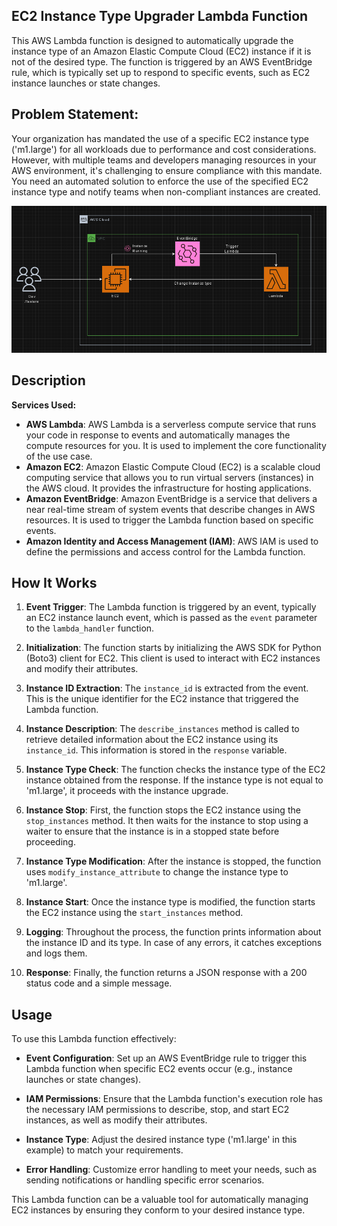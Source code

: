 ## EC2 Instance Type Upgrader Lambda Function

This AWS Lambda function is designed to automatically upgrade the instance type of an Amazon Elastic Compute Cloud (EC2) instance if it is not of the desired type. The function is triggered by an AWS EventBridge rule, which is typically set up to respond to specific events, such as EC2 instance launches or state changes.

## Problem Statement:

Your organization has mandated the use of a specific EC2 instance type ('m1.large') for all workloads due to performance and cost considerations. However, with multiple teams and developers managing resources in your AWS environment, it's challenging to ensure compliance with this mandate. You need an automated solution to enforce the use of the specified EC2 instance type and notify teams when non-compliant instances are created.

![Screenshot](arch.png)

## Description

**Services Used:**

- **AWS Lambda**: AWS Lambda is a serverless compute service that runs your code in response to events and automatically manages the compute resources for you. It is used to implement the core functionality of the use case.
- **Amazon EC2**: Amazon Elastic Compute Cloud (EC2) is a scalable cloud computing service that allows you to run virtual servers (instances) in the AWS cloud. It provides the infrastructure for hosting applications.
- **Amazon EventBridge**: Amazon EventBridge is a service that delivers a near real-time stream of system events that describe changes in AWS resources. It is used to trigger the Lambda function based on specific events.
- **Amazon Identity and Access Management (IAM)**: AWS IAM is used to define the permissions and access control for the Lambda function.

## How It Works

1. **Event Trigger**: The Lambda function is triggered by an event, typically an EC2 instance launch event, which is passed as the `event` parameter to the `lambda_handler` function.

2. **Initialization**: The function starts by initializing the AWS SDK for Python (Boto3) client for EC2. This client is used to interact with EC2 instances and modify their attributes.

3. **Instance ID Extraction**: The `instance_id` is extracted from the event. This is the unique identifier for the EC2 instance that triggered the Lambda function.

4. **Instance Description**: The `describe_instances` method is called to retrieve detailed information about the EC2 instance using its `instance_id`. This information is stored in the `response` variable.

5. **Instance Type Check**: The function checks the instance type of the EC2 instance obtained from the response. If the instance type is not equal to 'm1.large', it proceeds with the instance upgrade.

6. **Instance Stop**: First, the function stops the EC2 instance using the `stop_instances` method. It then waits for the instance to stop using a waiter to ensure that the instance is in a stopped state before proceeding.

7. **Instance Type Modification**: After the instance is stopped, the function uses `modify_instance_attribute` to change the instance type to 'm1.large'.

8. **Instance Start**: Once the instance type is modified, the function starts the EC2 instance using the `start_instances` method.

9. **Logging**: Throughout the process, the function prints information about the instance ID and its type. In case of any errors, it catches exceptions and logs them.

10. **Response**: Finally, the function returns a JSON response with a 200 status code and a simple message.

## Usage

To use this Lambda function effectively:

- **Event Configuration**: Set up an AWS EventBridge rule to trigger this Lambda function when specific EC2 events occur (e.g., instance launches or state changes).

- **IAM Permissions**: Ensure that the Lambda function's execution role has the necessary IAM permissions to describe, stop, and start EC2 instances, as well as modify their attributes.

- **Instance Type**: Adjust the desired instance type ('m1.large' in this example) to match your requirements.

- **Error Handling**: Customize error handling to meet your needs, such as sending notifications or handling specific error scenarios.

This Lambda function can be a valuable tool for automatically managing EC2 instances by ensuring they conform to your desired instance type.
